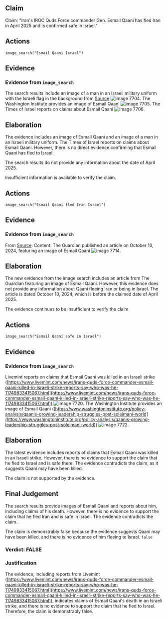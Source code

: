## Claim
Claim: "Iran's IRGC Quds Force commander Gen. Esmail Qaani has fled Iran in April 2025 and is confirmed safe in Israel."

## Actions
```
image_search("Esmail Qaani Israel")
```

## Evidence
### Evidence from `image_search`
The search results include an image of a man in an Israeli military uniform with the Israeli flag in the background from [Source](https://www.theiranist.com/p/iran-attacks-israel-againand-more) ![image 7704](media/2025-08-29_22-00-1756504840-678370.jpg). The Washington Institute provides an image of Esmail Qaani ![image 7705](media/2025-08-29_22-00-1756504840-787392.jpg). The Times of Israel reports on claims about Esmail Qaani ![image 7706](media/2025-08-29_22-00-1756504840-918960.jpg).


## Elaboration
The evidence includes an image of Esmail Qaani and an image of a man in an Israeli military uniform. The Times of Israel reports on claims about Esmail Qaani. However, there is no direct evidence confirming that Esmail Qaani has fled to Israel.

The search results do not provide any information about the date of April 2025.

Insufficient information is available to verify the claim.


## Actions
```
image_search("Esmail Qaani fled Iran Israel")
```

## Evidence
### Evidence from `image_search`
From [Source](https://www.theguardian.com/world/2024/oct/10/iran-esmail-ghaani-al-quds-beirut-lebanon-israeli-strikes-hezbollah): 
Content: The Guardian published an article on October 10, 2024, featuring an image of Esmail Qaani ![image 7714](media/2025-08-29_22-01-1756504864-147571.jpg).


## Elaboration
The new evidence from the image search includes an article from The Guardian featuring an image of Esmail Qaani. However, this evidence does not provide any information about Qaani fleeing Iran or being in Israel. The article is dated October 10, 2024, which is before the claimed date of April 2025.

The evidence continues to be insufficient to verify the claim.


## Actions
```
image_search("Esmail Qaani safe in Israel")
```

## Evidence
### Evidence from `image_search`
Livemint reports on claims that Esmail Qaani was killed in an Israeli strike ([https://www.livemint.com/news/irans-quds-force-commander-esmail-qaani-killed-in-israeli-strike-reports-say-who-was-he-11749833415067.html](https://www.livemint.com/news/irans-quds-force-commander-esmail-qaani-killed-in-israeli-strike-reports-say-who-was-he-11749833415067.html)) ![image 7720](media/2025-08-29_22-01-1756504872-962605.jpg). The Washington Institute provides an image of Esmail Qaani ([https://www.washingtoninstitute.org/policy-analysis/qaanis-growing-leadership-struggles-post-soleimani-world](https://www.washingtoninstitute.org/policy-analysis/qaanis-growing-leadership-struggles-post-soleimani-world)) ![image 7722](media/2025-08-29_22-01-1756504873-409121.jpg).


## Elaboration
The latest evidence includes reports of claims that Esmail Qaani was killed in an Israeli strike. However, there is no evidence to support the claim that he fled to Israel and is safe there. The evidence contradicts the claim, as it suggests Qaani may have been killed.

The claim is not supported by the evidence.


## Final Judgement
The search results provide images of Esmail Qaani and reports about him, including claims of his death. However, there is no evidence to support the claim that he fled Iran and is safe in Israel. The evidence contradicts the claim.

The claim is demonstrably false because the evidence suggests Qaani may have been killed, and there is no evidence of him fleeing to Israel. `false`


### Verdict: FALSE

### Justification
The evidence, including reports from Livemint ([https://www.livemint.com/news/irans-quds-force-commander-esmail-qaani-killed-in-israeli-strike-reports-say-who-was-he-11749833415067.html](https://www.livemint.com/news/irans-quds-force-commander-esmail-qaani-killed-in-israeli-strike-reports-say-who-was-he-11749833415067.html)), indicates claims of Esmail Qaani's death in an Israeli strike, and there is no evidence to support the claim that he fled to Israel. Therefore, the claim is demonstrably false.
